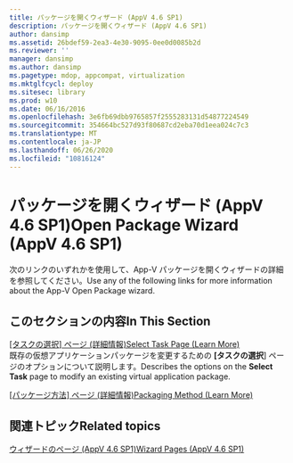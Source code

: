 ```yaml
---
title: パッケージを開くウィザード (AppV 4.6 SP1)
description: パッケージを開くウィザード (AppV 4.6 SP1)
author: dansimp
ms.assetid: 26bdef59-2ea3-4e30-9095-0ee0d0085b2d
ms.reviewer: ''
manager: dansimp
ms.author: dansimp
ms.pagetype: mdop, appcompat, virtualization
ms.mktglfcycl: deploy
ms.sitesec: library
ms.prod: w10
ms.date: 06/16/2016
ms.openlocfilehash: 3e6fb69dbb9765857f2555283131d54877224549
ms.sourcegitcommit: 354664bc527d93f80687cd2eba70d1eea024c7c3
ms.translationtype: MT
ms.contentlocale: ja-JP
ms.lasthandoff: 06/26/2020
ms.locfileid: "10816124"
---
```

# <span data-ttu-id="b9076-103">パッケージを開くウィザード (AppV 4.6 SP1)</span><span class="sxs-lookup"><span data-stu-id="b9076-103">Open Package Wizard (AppV 4.6 SP1)</span></span>


<span data-ttu-id="b9076-104">次のリンクのいずれかを使用して、App-V パッケージを開くウィザードの詳細を参照してください。</span><span class="sxs-lookup"><span data-stu-id="b9076-104">Use any of the following links for more information about the App-V Open Package wizard.</span></span>

## <span data-ttu-id="b9076-105">このセクションの内容</span><span class="sxs-lookup"><span data-stu-id="b9076-105">In This Section</span></span>


<a href="" id="select-task-page--learn-more-"></a>[<span data-ttu-id="b9076-106">[タスクの選択] ページ (詳細情報)</span><span class="sxs-lookup"><span data-stu-id="b9076-106">Select Task Page (Learn More)</span></span>](select-task-page--learn-more-.md)  
<span data-ttu-id="b9076-107">既存の仮想アプリケーションパッケージを変更するための **[タスクの選択**] ページのオプションについて説明します。</span><span class="sxs-lookup"><span data-stu-id="b9076-107">Describes the options on the **Select Task** page to modify an existing virtual application package.</span></span>

<a href="" id="packaging-method--learn-more-"></a>[<span data-ttu-id="b9076-108">[パッケージ方法] ページ (詳細情報)</span><span class="sxs-lookup"><span data-stu-id="b9076-108">Packaging Method (Learn More)</span></span>](packaging-method--learn-more-.md)  

## <span data-ttu-id="b9076-109">関連トピック</span><span class="sxs-lookup"><span data-stu-id="b9076-109">Related topics</span></span>


[<span data-ttu-id="b9076-110">ウィザードのページ (AppV 4.6 SP1)</span><span class="sxs-lookup"><span data-stu-id="b9076-110">Wizard Pages (AppV 4.6 SP1)</span></span>](wizard-pages--appv-46-sp1-.md)

 

 





